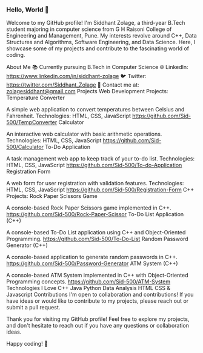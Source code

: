 ### Hello, World 👋

<!--
**Sid-500/Sid-500** is a ✨ _special_ ✨ repository because its `README.md` (this file) appears on your GitHub profile.
-->
Welcome to my GitHub profile! I'm Siddhant Zolage, a third-year B.Tech student majoring in computer science from G H Raisoni College of Engineering and Management, Pune. My interests revolve around C++, Data Structures and Algorithms, Software Engineering, and Data Science. Here, I showcase some of my projects and contribute to the fascinating world of coding.

About Me
📚 Currently pursuing B.Tech in Computer Science
🌐 LinkedIn: https://www.linkedin.com/in/siddhant-zolage
🐦 Twitter: https://twitter.com/Siddhant_Zolage
📧 Contact me at: zolagesiddhant@gmail.com
Projects
Web Development Projects:
Temperature Converter

A simple web application to convert temperatures between Celsius and Fahrenheit.
Technologies: HTML, CSS, JavaScript
https://github.com/Sid-500/TempConverter
Calculator

An interactive web calculator with basic arithmetic operations.
Technologies: HTML, CSS, JavaScript
https://github.com/Sid-500/Calculator
To-Do Application

A task management web app to keep track of your to-do list.
Technologies: HTML, CSS, JavaScript
https://github.com/Sid-500/To-do-Application
Registration Form

A web form for user registration with validation features.
Technologies: HTML, CSS, JavaScript
https://github.com/Sid-500/Registration-Form
C++ Projects:
Rock Paper Scissors Game

A console-based Rock Paper Scissors game implemented in C++.
https://github.com/Sid-500/Rock-Paper-Scissor
To-Do List Application (C++)

A console-based To-Do List application using C++ and Object-Oriented Programming.
https://github.com/Sid-500/To-Do-List
Random Password Generator (C++)

A console-based application to generate random passwords in C++.
https://github.com/Sid-500/Password-Generator
ATM System (C++)

A console-based ATM System implemented in C++ with Object-Oriented Programming concepts.
https://github.com/Sid-500/ATM-System
Technologies I Love
C++
Java
Python
Data Analysis
HTML CSS & Javascript
Contributions
I'm open to collaboration and contributions! If you have ideas or would like to contribute to my projects, please reach out or submit a pull request.

Thank you for visiting my GitHub profile! Feel free to explore my projects, and don't hesitate to reach out if you have any questions or collaboration ideas.

Happy coding! 🚀
